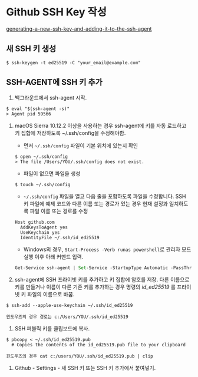 # Github SSH Key 작성

[generating-a-new-ssh-key-and-adding-it-to-the-ssh-agent](generating-a-new-ssh-key-and-adding-it-to-the-ssh-agent)

## 새 SSH 키 생성

```
$ ssh-keygen -t ed25519 -C "your_email@example.com"
```

## SSH-AGENT에 SSH 키 추가

1. 백그라운드에서 ssh-agent 시작.

```
$ eval "$(ssh-agent -s)"
> Agent pid 59566
```

1. macOS Sierra 10.12.2 이상을 사용하는 경우 ssh-agent에 키를 자동 로드하고 키 집합에 저장하도록 ~/.ssh/config을 수정해야함.
    - 먼저 `~/.ssh/config` 파일이 기본 위치에 있는지 확인
    
    ```
    $ open ~/.ssh/config
    > The file /Users/YOU/.ssh/config does not exist.
    ```
    
    - 파일이 없으면 파일을 생성
    
    ```
    $ touch ~/.ssh/config
    ```
    
    - `~/.ssh/config` 파일을 열고 다음 줄을 포함하도록 파일을 수정합니다. SSH 키 파일에 예제 코드와 다른 이름 또는 경로가 있는 경우 현재 설정과 일치하도록 파일 이름 또는 경로를 수정
    
    ```
    Host github.com
      AddKeysToAgent yes
      UseKeychain yes
      IdentityFile ~/.ssh/id_ed25519
    ```
    
    - Windows의 경우, `Start-Process -Verb runas powershell`로 관리자 모드 실행 이후 아래 커맨드 입력.
    
    ```jsx
    Get-Service ssh-agent | Set-Service -StartupType Automatic -PassThru | Start-Service -PassThru | Select-Object -Property Name, StartType, Status
    ```
    
2. ssh-agent에 SSH 프라이빗 키를 추가하고 키 집합에 암호를 저장. 다른 이름으로 키를 만들거나 이름이 다른 기존 키를 추가하는 경우 명령의 *id_ed25519* 를 프라이빗 키 파일의 이름으로 바꿈.

```
$ ssh-add --apple-use-keychain ~/.ssh/id_ed25519

윈도우즈의 경우 경로는 c:/Users/YOU/.ssh/id_ed25519
```

1. SSH 퍼블릭 키를 클립보드에 복사. 

```
$ pbcopy < ~/.ssh/id_ed25519.pub
  # Copies the contents of the id_ed25519.pub file to your clipboard
  
윈도우즈의 경우 cat c:/users/YOU/.ssh/id_ed25519.pub | clip
```

1. Github - Settings - 새 SSH 키 또는 SSH 키 추가에서 붙여넣기.
